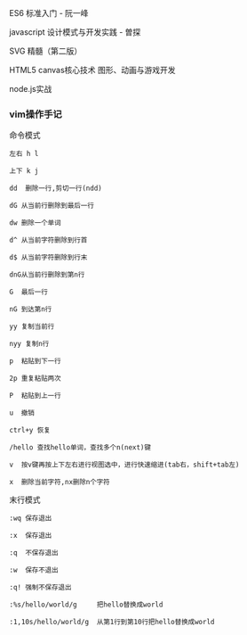 ES6 标准入门 - 阮一峰

javascript 设计模式与开发实践 - 曽探

SVG 精髓（第二版）

HTML5 canvas核心技术 图形、动画与游戏开发

node.js实战




### vim操作手记

命令模式

	左右 h l
	
	上下 k j
	
	dd	删除一行,剪切一行(ndd)
	
	dG 从当前行删除到最后一行 
	
	dw 删除一个单词
	
	d^ 从当前字符删除到行首
	
	d$ 从当前字符删除到行末
	
	dnG从当前行删除到第n行
	
	G  最后一行
	
	nG 到达第n行
	
	yy 复制当前行
	
	nyy 复制n行
	
	p  粘贴到下一行
	
	2p 重复粘贴两次
	
	P  粘贴到上一行
	
	u  撤销
	
	ctrl+y 恢复
	
	/hello 查找hello单词，查找多个n(next)键 
	
	v  按v键再按上下左右进行视图选中，进行快速缩进(tab右，shift+tab左)
	
	x  删除当前字符,nx删除n个字符

末行模式

	:wq 保存退出
	
	:x	保存退出
	
	:q	不保存退出
	
	:w 	保存不退出
	
	:q! 强制不保存退出
	
	:%s/hello/world/g 	  把hello替换成world
	
	:1,10s/hello/world/g  从第1行到第10行把hello替换成world
